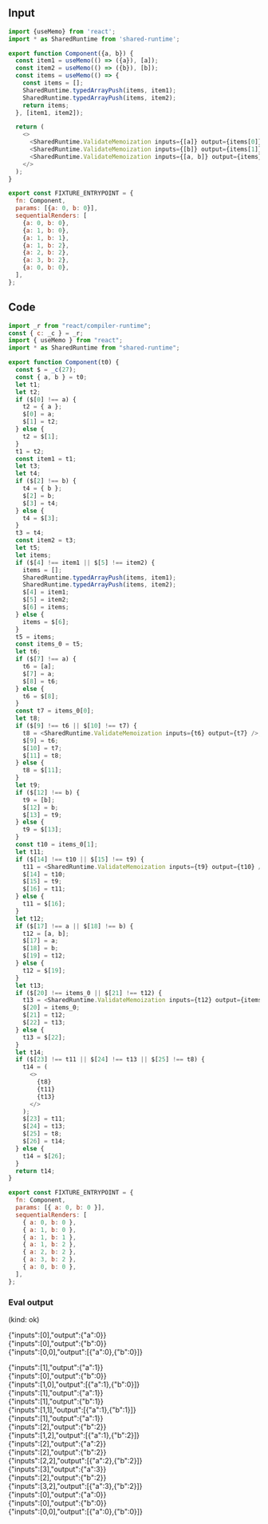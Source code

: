 
## Input

```javascript
import {useMemo} from 'react';
import * as SharedRuntime from 'shared-runtime';

export function Component({a, b}) {
  const item1 = useMemo(() => ({a}), [a]);
  const item2 = useMemo(() => ({b}), [b]);
  const items = useMemo(() => {
    const items = [];
    SharedRuntime.typedArrayPush(items, item1);
    SharedRuntime.typedArrayPush(items, item2);
    return items;
  }, [item1, item2]);

  return (
    <>
      <SharedRuntime.ValidateMemoization inputs={[a]} output={items[0]} />
      <SharedRuntime.ValidateMemoization inputs={[b]} output={items[1]} />
      <SharedRuntime.ValidateMemoization inputs={[a, b]} output={items} />
    </>
  );
}

export const FIXTURE_ENTRYPOINT = {
  fn: Component,
  params: [{a: 0, b: 0}],
  sequentialRenders: [
    {a: 0, b: 0},
    {a: 1, b: 0},
    {a: 1, b: 1},
    {a: 1, b: 2},
    {a: 2, b: 2},
    {a: 3, b: 2},
    {a: 0, b: 0},
  ],
};

```

## Code

```javascript
import _r from "react/compiler-runtime";
const { c: _c } = _r;
import { useMemo } from "react";
import * as SharedRuntime from "shared-runtime";

export function Component(t0) {
  const $ = _c(27);
  const { a, b } = t0;
  let t1;
  let t2;
  if ($[0] !== a) {
    t2 = { a };
    $[0] = a;
    $[1] = t2;
  } else {
    t2 = $[1];
  }
  t1 = t2;
  const item1 = t1;
  let t3;
  let t4;
  if ($[2] !== b) {
    t4 = { b };
    $[2] = b;
    $[3] = t4;
  } else {
    t4 = $[3];
  }
  t3 = t4;
  const item2 = t3;
  let t5;
  let items;
  if ($[4] !== item1 || $[5] !== item2) {
    items = [];
    SharedRuntime.typedArrayPush(items, item1);
    SharedRuntime.typedArrayPush(items, item2);
    $[4] = item1;
    $[5] = item2;
    $[6] = items;
  } else {
    items = $[6];
  }
  t5 = items;
  const items_0 = t5;
  let t6;
  if ($[7] !== a) {
    t6 = [a];
    $[7] = a;
    $[8] = t6;
  } else {
    t6 = $[8];
  }
  const t7 = items_0[0];
  let t8;
  if ($[9] !== t6 || $[10] !== t7) {
    t8 = <SharedRuntime.ValidateMemoization inputs={t6} output={t7} />;
    $[9] = t6;
    $[10] = t7;
    $[11] = t8;
  } else {
    t8 = $[11];
  }
  let t9;
  if ($[12] !== b) {
    t9 = [b];
    $[12] = b;
    $[13] = t9;
  } else {
    t9 = $[13];
  }
  const t10 = items_0[1];
  let t11;
  if ($[14] !== t10 || $[15] !== t9) {
    t11 = <SharedRuntime.ValidateMemoization inputs={t9} output={t10} />;
    $[14] = t10;
    $[15] = t9;
    $[16] = t11;
  } else {
    t11 = $[16];
  }
  let t12;
  if ($[17] !== a || $[18] !== b) {
    t12 = [a, b];
    $[17] = a;
    $[18] = b;
    $[19] = t12;
  } else {
    t12 = $[19];
  }
  let t13;
  if ($[20] !== items_0 || $[21] !== t12) {
    t13 = <SharedRuntime.ValidateMemoization inputs={t12} output={items_0} />;
    $[20] = items_0;
    $[21] = t12;
    $[22] = t13;
  } else {
    t13 = $[22];
  }
  let t14;
  if ($[23] !== t11 || $[24] !== t13 || $[25] !== t8) {
    t14 = (
      <>
        {t8}
        {t11}
        {t13}
      </>
    );
    $[23] = t11;
    $[24] = t13;
    $[25] = t8;
    $[26] = t14;
  } else {
    t14 = $[26];
  }
  return t14;
}

export const FIXTURE_ENTRYPOINT = {
  fn: Component,
  params: [{ a: 0, b: 0 }],
  sequentialRenders: [
    { a: 0, b: 0 },
    { a: 1, b: 0 },
    { a: 1, b: 1 },
    { a: 1, b: 2 },
    { a: 2, b: 2 },
    { a: 3, b: 2 },
    { a: 0, b: 0 },
  ],
};

```
      
### Eval output
(kind: ok) <div>{"inputs":[0],"output":{"a":0}}</div><div>{"inputs":[0],"output":{"b":0}}</div><div>{"inputs":[0,0],"output":[{"a":0},{"b":0}]}</div>
<div>{"inputs":[1],"output":{"a":1}}</div><div>{"inputs":[0],"output":{"b":0}}</div><div>{"inputs":[1,0],"output":[{"a":1},{"b":0}]}</div>
<div>{"inputs":[1],"output":{"a":1}}</div><div>{"inputs":[1],"output":{"b":1}}</div><div>{"inputs":[1,1],"output":[{"a":1},{"b":1}]}</div>
<div>{"inputs":[1],"output":{"a":1}}</div><div>{"inputs":[2],"output":{"b":2}}</div><div>{"inputs":[1,2],"output":[{"a":1},{"b":2}]}</div>
<div>{"inputs":[2],"output":{"a":2}}</div><div>{"inputs":[2],"output":{"b":2}}</div><div>{"inputs":[2,2],"output":[{"a":2},{"b":2}]}</div>
<div>{"inputs":[3],"output":{"a":3}}</div><div>{"inputs":[2],"output":{"b":2}}</div><div>{"inputs":[3,2],"output":[{"a":3},{"b":2}]}</div>
<div>{"inputs":[0],"output":{"a":0}}</div><div>{"inputs":[0],"output":{"b":0}}</div><div>{"inputs":[0,0],"output":[{"a":0},{"b":0}]}</div>